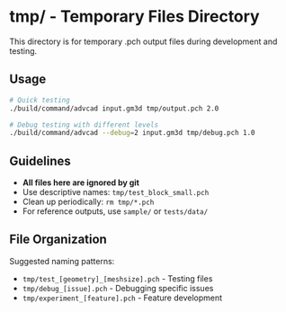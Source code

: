 # tmp/ - Temporary Files Directory

This directory is for temporary .pch output files during development and testing.

## Usage

```bash
# Quick testing
./build/command/advcad input.gm3d tmp/output.pch 2.0

# Debug testing with different levels
./build/command/advcad --debug=2 input.gm3d tmp/debug.pch 1.0
```

## Guidelines

- **All files here are ignored by git**
- Use descriptive names: `tmp/test_block_small.pch`
- Clean up periodically: `rm tmp/*.pch`
- For reference outputs, use `sample/` or `tests/data/`

## File Organization

Suggested naming patterns:
- `tmp/test_[geometry]_[meshsize].pch` - Testing files
- `tmp/debug_[issue].pch` - Debugging specific issues  
- `tmp/experiment_[feature].pch` - Feature development